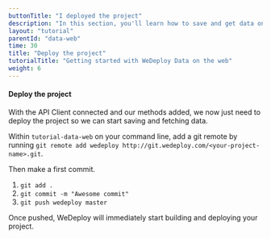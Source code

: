 ```yaml
---
buttonTitle: "I deployed the project"
description: "In this section, you'll learn how to save and get data on the web using the WeDeploy API Client."
layout: "tutorial"
parentId: "data-web"
time: 30
title: "Deploy the project"
tutorialTitle: "Getting started with WeDeploy Data on the web"
weight: 6
---
```


#### Deploy the project

With the API Client connected and our methods added, we now just need to deploy the project so we can start saving and fetching data.

Within `tutorial-data-web` on your command line, add a git remote by running `git remote add wedeploy http://git.wedeploy.com/<your-project-name>.git`.

Then make a first commit. 
1. `git add .`
2. `git commit -m "Awesome commit"`
3. `git push wedeploy master`

Once pushed, WeDeploy will immediately start building and deploying your project.


